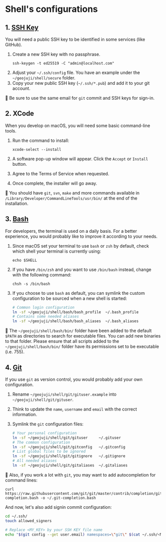 # Shell's configurations

## 1. [SSH Key](https://help.github.com/articles/connecting-to-github-with-ssh/)

You will need a public SSH key to be identified in some services (like GitHub).

1. Create a new SSH key with no passphrase.
    ```
    ssh-keygen -t ed25519 -C "admin@localhost.com"
    ```
2. Adjust your `~/.ssh/config` file. You have an example under the `~/geojuji/shell/secure` folder.
3. Copy your new public SSH key (`~/.ssh/*.pub`) and add it to your git account.

:memo: Be sure to use the same email for `git` commit and SSH keys for sign-in.

## 2. XCode

When you develop on macOS, you will need some basic command-line tools.

1. Run the command to install:

    ```
    xcode-select --install
    ```

1. A software pop-up window will appear. Click the `Accept` or `Install` button.
1. Agree to the Terms of Service when requested.
1. Once complete, the installer will go away.

:memo: You should have `git`, `svn`, `make` and more commands available in `/Library/Developer/CommandLineTools/usr/bin/` at the end of the installation.

## 3. [Bash](https://www.gnu.org/software/bash/)

For developers, the terminal is used on a daily basis.
For a better experience, you would probably like to improve it according to your needs.

1. Since macOS set your terminal to use `bash` or `zsh` by default, check which shell your terminal is currently using:

    ```
    echo $SHELL
    ```

1. If you have `/bin/zsh` and you want to use `/bin/bash` instead, change with the following command:

    ```
    chsh -s /bin/bash
    ```

1. If you choose to use `bash` as default, you can symlink the custom configuration to be sourced when a new shell is started:

    ```bash
    # Common login configuration
    ln -sf ~/geojuji/shell/bash/bash_profile  ~/.bash_profile
    # Contains some needed aliases
    ln -sf ~/geojuji/shell/bash/bash_aliases  ~/.bash_aliases
    ```

:memo: The `~/geojuji/shell/bash/bin/` folder have been added to the default `$PATH` as directories to search for executable files. You can add new binaries to that folder. Please ensure that all scripts added to the `~/geojuji/shell/bash/bin/` folder have its permissions set to be executable (i.e. 755).

## 4. [Git](https://git-scm.com/)

If you use `git` as version control, you would probably add your own configuration.

1. Rename `~/geojuji/shell/git/gituser.example` into `~/geojuji/shell/git/gituser`.
2. Think to update the `name`, `username` and `email` with the correct information.
3. Symlink the `git` configuration files:

    ```bash
    # Your personal configuration
    ln -sf ~/geojuji/shell/git/gituser     ~/.gituser
    # The common configuration
    ln -sf ~/geojuji/shell/git/gitconfig   ~/.gitconfig
    # List global files to be ignored
    ln -sf ~/geojuji/shell/git/gitignore   ~/.gitignore
    # All needed aliases
    ln -sf ~/geojuji/shell/git/gitaliases  ~/.gitaliases
    ```

:memo: Also, if you work a lot with `git`, you may want to add autocompletion for command lines:

```
curl https://raw.githubusercontent.com/git/git/master/contrib/completion/git-completion.bash -o ~/.git-completion.bash
```

And now, let's also add signin commit configuration:

```bash
cd ~/.ssh/
touch allowed_signers

# Replace <MY_KEY> by your SSH KEY file name
echo "$(git config --get user.email) namespaces=\"git\" $(cat ~/.ssh/<MY_KEY>.pub)" >> ~/.ssh/allowed_signers
```
